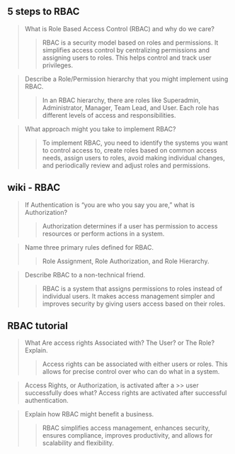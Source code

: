 ## 5 steps to RBAC

>What is Role Based Access Control (RBAC) and why do we care?
>>RBAC is a security model based on roles and permissions. It simplifies access control by centralizing permissions and assigning users to roles. This helps control and track user privileges.

>Describe a Role/Permission hierarchy that you might implement using RBAC.
>>In an RBAC hierarchy, there are roles like Superadmin, Administrator, Manager, Team Lead, and User. Each role has different levels of access and responsibilities.


>What approach might you take to implement RBAC?
>> To implement RBAC, you need to identify the systems you want to control access to, create roles based on common access needs, assign users to roles, avoid making individual changes, and periodically review and adjust roles and permissions.

## wiki - RBAC

> If Authentication is “you are who you say you are,” what is Authorization?
>> Authorization determines if a user has permission to access resources or perform actions in a system.

> Name three primary rules defined for RBAC.
>> Role Assignment, Role Authorization, and Role Hierarchy.

> Describe RBAC to a non-technical friend.
>> RBAC is a system that assigns permissions to roles instead of individual users. It makes access management simpler and improves security by giving users access based on their roles.


## RBAC tutorial

> What Are access rights Associated with? The User? or The Role? Explain.
>> Access rights can be associated with either users or roles. This allows for precise control over who can do what in a system.

> Access Rights, or Authorization, is activated after a >> user successfully does what?
Access rights are activated after successful authentication.

> Explain how RBAC might benefit a business.
>> RBAC simplifies access management, enhances security, ensures compliance, improves productivity, and allows for scalability and flexibility.